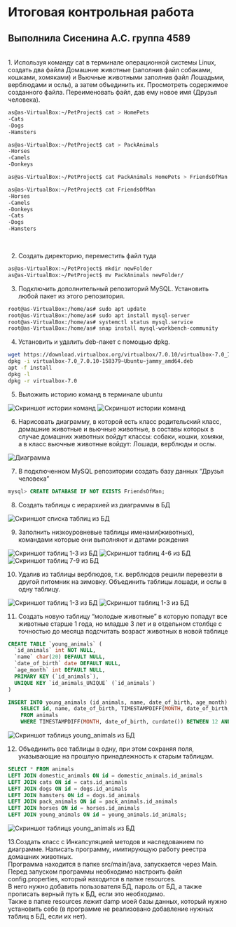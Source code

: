 # Итоговая контрольная работа
## Выполнила Сисенина А.С. группа 4589
<br>
1. Используя команду cat в терминале операционной системы Linux, создать два файла Домашние животные (заполнив файл собаками, кошками, хомяками) и Вьючные животными заполнив файл Лошадьми, верблюдами и ослы), а затем объединить их. Просмотреть содержимое созданного файла. Переименовать файл, дав ему новое имя (Друзья человека).      

``` bash
as@as-VirtualBox:~/PetProject$ cat > HomePets
-Cats
-Dogs
-Hamsters

as@as-VirtualBox:~/PetProject$ cat > PackAnimals
-Horses
-Camels
-Donkeys

as@as-VirtualBox:~/PetProject$ cat PackAnimals HomePets > FriendsOfMan

as@as-VirtualBox:~/PetProject$ cat FriendsOfMan 
-Horses
-Camels
-Donkeys
-Cats
-Dogs
-Hamsters
```
<br>

2.  Создать директорию, переместить файл туда  

``` bash
as@as-VirtualBox:~/PetProject$ mkdir newFolder
as@as-VirtualBox:~/PetProject$ mv PackAnimals newFolder/
```

3. Подключить дополнительный репозиторий MySQL. Установить любой пакет из этого репозитория.
``` bash
root@as-VirtualBox:/home/as# sudo apt update
root@as-VirtualBox:/home/as# sudo apt install mysql-server
root@as-VirtualBox:/home/as# systemctl status mysql.service
root@as-VirtualBox:/home/as# snap install mysql-workbench-community
```
4. Установить и удалить deb-пакет с помощью dpkg.
``` bash
wget https://download.virtualbox.org/virtualbox/7.0.10/virtualbox-7.0_7.0.10-158379~Ubuntu~jammy_amd64.deb
dpkg -i virtualbox-7.0_7.0.10-158379~Ubuntu~jammy_amd64.deb
apt -f install  	
dpkg -l 
dpkg -r virtualbox-7.0 

```
5. Выложить историю команд в терминале ubuntu

![Скриншот истории команд](/images/dpkg.png)
![Скриншот истории команд](/images/mySQL.png)

6. Нарисовать диаграмму, в которой есть класс родительский класс, домашние животные и вьючные животные, в составы которых в случае домашних животных войдут классы: собаки, кошки, хомяки, а в класс вьючные животные войдут: Лошади, верблюды и ослы.

![Диаграмма](/images/diagram.png)

7. В подключенном MySQL репозитории создать базу данных “Друзья человека”
``` SQL
mysql> CREATE DATABASE IF NOT EXISTS FriendsOfMan;

```
8. Создать таблицы с иерархией из диаграммы в БД

![Скриншот списка таблиц из БД](/images/tables_list.png)

9. Заполнить низкоуровневые таблицы именами(животных), командами которые они выполняют и датами рождения

![Скриншот таблиц 1-3 из БД](/images/tables1.png)
![Скриншот таблиц 4-6 из БД](/images/tables2.png)
![Скриншот таблиц 7-9 из БД](/images/tables3.png)

10. Удалив из таблицы верблюдов, т.к. верблюдов решили перевезти в другой питомник на зимовку. Объединить таблицы лошади, и ослы в одну таблицу. 

![Скриншот таблиц 1-3 из БД](/images/delete_camels.png)
![Скриншот таблиц 1-3 из БД](/images/horse_donkey_union.png)

11. Создать новую таблицу “молодые животные” в которую попадут все животные старше 1 года, но младше 3 лет и в отдельном столбце с точностью до месяца подсчитать возраст животных в новой таблице

``` SQL
CREATE TABLE `young_animals` (
  `id_animals` int NOT NULL,
  `name` char(20) DEFAULT NULL,
  `date_of_birth` date DEFAULT NULL,
  `age_month` int DEFAULT NULL,
  PRIMARY KEY (`id_animals`),
  UNIQUE KEY `id_animals_UNIQUE` (`id_animals`)
)

INSERT INTO young_animals (id_animals, name, date_of_birth, age_month)
    SELECT id, name, date_of_birth, TIMESTAMPDIFF(MONTH, date_of_birth, curdate()) AS age_month 
    FROM animals
    WHERE TIMESTAMPDIFF(MONTH, date_of_birth, curdate()) BETWEEN 12 AND 36;
```
![Скриншот таблицs young_animals из БД](/images/young_animals.png)

12. Объединить все таблицы в одну, при этом сохраняя поля, указывающие на прошлую принадлежность к старым таблицам.
``` SQL
SELECT * FROM animals
LEFT JOIN domestic_animals ON id = domestic_animals.id_animals
LEFT JOIN cats ON id = cats.id_animals
LEFT JOIN dogs ON id = dogs.id_animals
LEFT JOIN hamsters ON id = dogs.id_animals
LEFT JOIN pack_animals ON id = pack_animals.id_animals
LEFT JOIN horses ON id = horses.id_animals
LEFT JOIN young_animals ON id = young_animals.id_animals;
```

![Скриншот таблицs young_animals из БД](/images/all_in_one.png)

13.Создать класс с Инкапсуляцией методов и наследованием по диаграмме. Написать программу, имитирующую работу реестра домашних животных.  
Программа находится в папке src/main/java, запускается через Main.  
Перед запуском программы необходимо настроить файл config.properties, который находится в папке resources.   
В него нужно добавить пользователя БД, пароль от БД, а также прописать верный путь к БД, если это необходимо.  
Также в папке resources лежит damp моей базы данных, который нужно установить себе (в программе не реализовано добавление нужных таблиц в БД, если их нет).  

